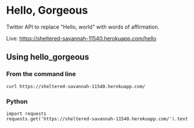 # Hello, Gorgeous
Twitter API to replace "Hello, world" with words of affirmation.

Live: https://sheltered-savannah-11540.herokuapp.com/hello

## Using hello_gorgeous

### From the command line
```
curl https://sheltered-savannah-11540.herokuapp.com/
```

### Python
```
import requests
requests.get('https://sheltered-savannah-11540.herokuapp.com/').text
```